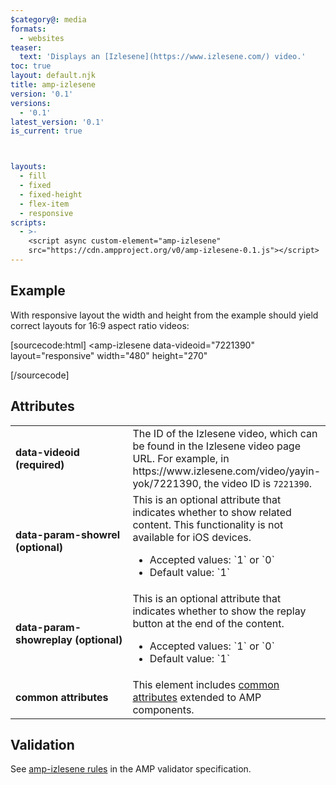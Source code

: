```yaml
---
$category@: media
formats:
  - websites
teaser:
  text: 'Displays an [Izlesene](https://www.izlesene.com/) video.'
toc: true
layout: default.njk
title: amp-izlesene
version: '0.1'
versions:
  - '0.1'
latest_version: '0.1'
is_current: true



layouts:
  - fill
  - fixed
  - fixed-height
  - flex-item
  - responsive
scripts:
  - >-
    <script async custom-element="amp-izlesene"
    src="https://cdn.ampproject.org/v0/amp-izlesene-0.1.js"></script>
---
```



<!---
Copyright 2017 The AMP HTML Authors. All Rights Reserved.

Licensed under the Apache License, Version 2.0 (the "License");
you may not use this file except in compliance with the License.
You may obtain a copy of the License at

      http://www.apache.org/licenses/LICENSE-2.0

Unless required by applicable law or agreed to in writing, software
distributed under the License is distributed on an "AS-IS" BASIS,
WITHOUT WARRANTIES OR CONDITIONS OF ANY KIND, either express or implied.
See the License for the specific language governing permissions and
limitations under the License.
-->



## Example

With responsive layout the width and height from the example should yield correct layouts for 16:9 aspect ratio videos:

[sourcecode:html]
<amp-izlesene
  data-videoid="7221390"
  layout="responsive"
  width="480"
  height="270"
></amp-izlesene>
[/sourcecode]

## Attributes

<table>
  <tr>
    <td width="40%"><strong>data-videoid (required)</strong></td>
    <td>The ID of the Izlesene video, which can be found in the Izlesene video page URL. For example, in https://www.izlesene.com/video/yayin-yok/7221390, the video ID is <code>7221390</code>.</td>
  </tr>
  <tr>
    <td width="40%"><strong>data-param-showrel (optional)</strong></td>
    <td>This is an optional attribute that indicates whether to show related content. This functionality is not available for iOS devices.</p>
<ul>
  <li>Accepted values: `1` or `0`</li>
  <li>Default value: `1`</li>
</ul></td>
  </tr>
  <tr>
    <td width="40%"><strong>data-param-showreplay (optional)</strong></td>
    <td>This is an optional attribute that indicates whether to show the replay button at the end of the content.</p>
<ul>
  <li>Accepted values: `1` or `0`</li>
  <li>Default value: `1`</li>
</ul></td>
  </tr>
  <tr>
    <td width="40%"><strong>common attributes</strong></td>
    <td>This element includes <a href="https://amp.dev/documentation/guides-and-tutorials/learn/common_attributes">common attributes</a> extended to AMP components.</td>
  </tr>
</table>

## Validation

See [amp-izlesene rules](https://github.com/ampproject/amphtml/blob/master/extensions/amp-izlesene/validator-amp-izlesene.protoascii) in the AMP validator specification.